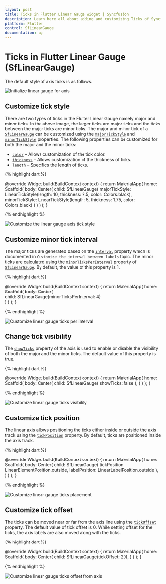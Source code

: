 ```yaml
---
layout: post
title: Ticks in Flutter Linear Gauge widget | Syncfusion
description: Learn here all about adding and customizing Ticks of Syncfusion Flutter Linear Gauge (SfLinearGauge) widget and more.
platform: Flutter
control: SfLinearGauge
documentation: ug
---
```


# Ticks in Flutter Linear Gauge (SfLinearGauge)

The default style of axis ticks is as follows.

![Initialize linear gauge for axis](images/getting-started/default_linear_gauge.png)

## Customize tick style

There are two types of ticks in the Flutter Linear Gauge namely major and minor ticks. In the above image, the larger ticks are major ticks and the ticks between the major ticks are minor ticks. The major and minor tick of a [`SfLinearGauge`](https://pub.dev/documentation/syncfusion_flutter_gauges/latest/gauges/SfLinearGauge-class.html) can be customized using the [`majorTickStyle`](https://pub.dev/documentation/syncfusion_flutter_gauges/latest/gauges/SfLinearGauge/majorTickStyle.html) and [`minorTickStyle`](https://pub.dev/documentation/syncfusion_flutter_gauges/latest/gauges/MinorTickStyle-class.html) properties. The following properties can be customized for both the major and the minor ticks:
* [`color`](https://pub.dev/documentation/syncfusion_flutter_gauges/latest/gauges/MajorTickStyle/color.html) – Allows customization of the tick color.
* [`thickness`](https://pub.dev/documentation/syncfusion_flutter_gauges/latest/gauges/MajorTickStyle/thickness.html) – Allows customization of the thickness of ticks.
* [`length`](https://pub.dev/documentation/syncfusion_flutter_gauges/latest/gauges/MajorTickStyle/length.html) – Specifics the length of ticks.

{% highlight dart %} 

  @override
  Widget build(BuildContext context) {
    return MaterialApp(
      home: Scaffold(
        body: Center(
          child: SfLinearGauge(
            majorTickStyle: LinearTickStyle(length: 10, thickness: 2.5, color: Colors.black),
            minorTickStyle: LinearTickStyle(length: 5, thickness: 1.75, color: Colors.black)
          )
        )
      )
    );
  }

{% endhighlight %}

![Customize the linear gauge axis tick style](images/axis-ticks/axis-tick-style.png)

## Customize minor tick interval

The major ticks are generated based on the [`interval`](https://pub.dev/documentation/syncfusion_flutter_gauges/latest/gauges/SfLinearGauge/interval.html) property which is documented in `Customize the interval between labels` topic. The minor ticks are calculated using the [`minorTicksPerInterval`](https://pub.dev/documentation/syncfusion_flutter_gauges/latest/gauges/SfLinearGauge/minorTicksPerInterval.html) property of [`SfLinearGauge`](https://pub.dev/documentation/syncfusion_flutter_gauges/latest/gauges/SfLinearGauge-class.html). By default, the value of this property is 1.

{% highlight dart %} 

  @override
  Widget build(BuildContext context) {
    return MaterialApp(
      home: Scaffold(
        body: Center(             
          child: SfLinearGauge(minorTicksPerInterval: 4)         
        )
      )
    );
  }

{% endhighlight %}

![Customize linear gauge ticks per interval](images/axis-ticks/minor-ticks-per-interval.png)

## Change tick visibility

The [`showTicks`](https://pub.dev/documentation/syncfusion_flutter_gauges/latest/gauges/SfLinearGauge/showTicks.html) property of the axis is used to enable or disable the visibility of both the major and the minor ticks. The default value of this property is true.

{% highlight dart %} 

  @override
  Widget build(BuildContext context) {
    return MaterialApp(
      home: Scaffold(
        body: Center(
          child: SfLinearGauge(
            showTicks: false
          ),
        )
      )
    );
  }

{% endhighlight %}

![Customize linear gauge ticks visibility](images/axis-ticks/linear-gauge-tick-visibility.png)

## Customize tick position

The linear axis allows positioning the ticks either inside or outside the axis track using the [`tickPosition`](https://pub.dev/documentation/syncfusion_flutter_gauges/latest/gauges/SfLinearGauge/tickPosition.html) property. By default, ticks are positioned inside the axis track.

{% highlight dart %} 

  @override
  Widget build(BuildContext context) {
    return MaterialApp(
      home: Scaffold(
        body: Center(
          child: SfLinearGauge(
            tickPosition: LinearElementPosition.outside,
            labelPosition: LinearLabelPosition.outside
          ),
        )
      )
    );
  }

{% endhighlight %}

![Customize linear gauge ticks placement](images/axis-ticks/tick-placement.png)


## Customize tick offset

The ticks can be moved near or far from the axis line using the [`tickOffset`](https://pub.dev/documentation/syncfusion_flutter_gauges/latest/gauges/SfLinearGauge/tickOffset.html) property. The default value of tick offset is 0. While setting offset for the ticks, the axis labels are also moved along with the ticks.

{% highlight dart %} 

  @override
  Widget build(BuildContext context) {
    return MaterialApp(
      home: Scaffold(
        body: Center(
          child: SfLinearGauge(tickOffset: 20),
        )
      )
    );
  }

{% endhighlight %}

![Customize linear gauge ticks offset from axis](images/axis-ticks/customize-tick-offset.png)

